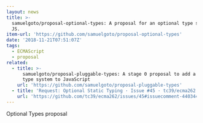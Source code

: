 ```yaml
---
layout: news
title: >-
  samuelgoto/proposal-optional-types: A proposal for an optional type system for
  JS.
item-url: 'https://github.com/samuelgoto/proposal-optional-types'
date: '2018-11-21T07:51:07Z'
tags:
  - ECMAScript
  - proposal
related:
  - title: >-
      samuelgoto/proposal-pluggable-types: A stage 0 proposal to add a pluggable
      type system to JavaScript
    url: 'https://github.com/samuelgoto/proposal-pluggable-types'
  - title: 'Request: Optional Static Typing · Issue #45 · tc39/ecma262'
    url: 'https://github.com/tc39/ecma262/issues/45#issuecomment-440344944'
---
```

Optional Types proposal
